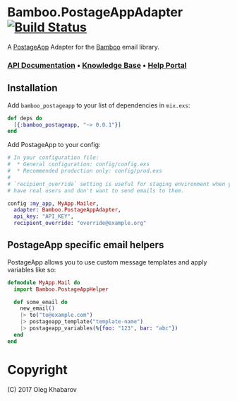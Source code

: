 # Bamboo.PostageAppAdapter [![Build Status](https://travis-ci.org/GBH/bamboo_postageapp.svg?branch=master)](https://travis-ci.org/GBH/bamboo_postageapp)

A [PostageApp](https://postageapp.com/) Adapter for the [Bamboo](https://github.com/thoughtbot/bamboo) email library.


### [API Documentation](http://help.postageapp.com/kb/api/api-overview) &bull; [Knowledge Base](http://help.postageapp.com/kb) &bull; [Help Portal](http://help.postageapp.com/)

## Installation

Add `bamboo_postageapp` to your list of dependencies in `mix.exs`:

```elixir
def deps do
  [{:bamboo_postageapp, "~> 0.0.1"}]
end
```

Add PostageApp to your config:

```elixir
# In your configuration file:
#  * General configuration: config/config.exs
#  * Recommended production only: config/prod.exs
#
# `recipient_override` setting is useful for staging environment when you might
# have real users and don't want to send emails to them.

config :my_app, MyApp.Mailer,
  adapter: Bamboo.PostageAppAdapter,
  api_key: "API_KEY",
  recipient_override: "override@example.org"
```

## PostageApp specific email helpers

PostageApp allows you to use custom message templates and apply variables like so:

```elixir
defmodule MyApp.Mail do
  import Bamboo.PostageAppHelper

  def some_email do
    new_email()
    |> to("to@example.com")
    |> postageapp_template("template-name")
    |> postageapp_variables(%{foo: "123", bar: "abc"})
  end
end
```

# Copyright

(C) 2017 Oleg Khabarov
